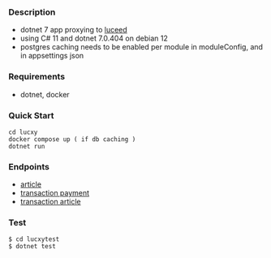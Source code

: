 ### Description
- dotnet 7 app proxying to [luceed](https://kb.luceed.hr/)
- using C# 11 and dotnet 7.0.404 on debian 12
- postgres caching needs to be enabled per module in moduleConfig, and in appsettings json

### Requirements
- dotnet, docker

### Quick Start
```console
cd lucxy
docker compose up ( if db caching )
dotnet run
```

### Endpoints
- [article](http://localhost:5059/luceed/article/pri/0/10)
- [transaction payment](http://localhost:5059/luceed/transaction/payment/4986-1/01.01.1999/01.01.2024)
- [transaction article](http://localhost:5059/luceed/transaction/article/4986-1/01.01.1999/01.01.2024)

### Test
```console
$ cd lucxytest
$ dotnet test
```
